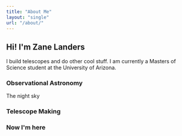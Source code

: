 ```yaml
---
title: "About Me"
layout: "single"
url: "/about/"
---
```


## Hi! I'm Zane Landers

I build telescopes and do other cool stuff. I am currently a Masters of Science student at the University of Arizona.

### Observational Astronomy

The night sky

### Telescope Making

### Now I'm here